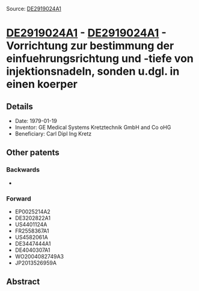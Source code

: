 Source: [DE2919024A1](https://patents.google.com/patent/DE2919024A1)

# [DE2919024A1](DE2919024A1.md) - [DE2919024A1](DE2919024A1.md) - Vorrichtung zur bestimmung der einfuehrungsrichtung und -tiefe von injektionsnadeln, sonden u.dgl. in einen koerper

## Details

* Date: 1979-01-19
* Inventor: GE Medical Systems Kretztechnik GmbH and Co oHG
* Beneficiary: Carl Dipl Ing Kretz

## Other patents

### Backwards
 * 
### Forward
 * EP0025214A2
 * DE3202822A1
 * US4401124A
 * FR2558367A1
 * US4582061A
 * DE3447444A1
 * DE4040307A1
 * WO2004082749A3
 * JP2013526959A
## Abstract


